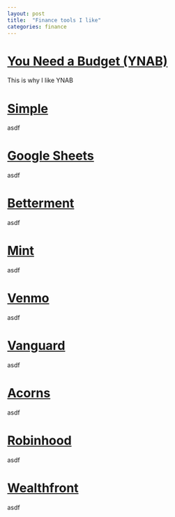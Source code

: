 ```yaml
---
layout: post
title:  "Finance tools I like"
categories: finance
---
```


# [You Need a Budget (YNAB)](https://youneedabudget.com)
This is why I like YNAB

# [Simple](https://simple.com/friends/BTG2LG6)
asdf

# [Google Sheets](https://docs.google.com/spreadsheets/d/1pGN9wR_wBruAszGYq-Qum2B0F6SNu7rFMWCH2tBUTz0/edit?usp=sharing)
asdf

# [Betterment](https://www.betterment.com/invite/mikeberkman)
asdf

# [Mint](https://mint.com)
asdf

# [Venmo](https://venmo.com)
asdf

# [Vanguard](https://vanguard.com)
asdf

# [Acorns](https://acorns.com)
asdf

# [Robinhood](https://robinhood.com)
asdf

# [Wealthfront](https://wealthfront.com)
asdf
